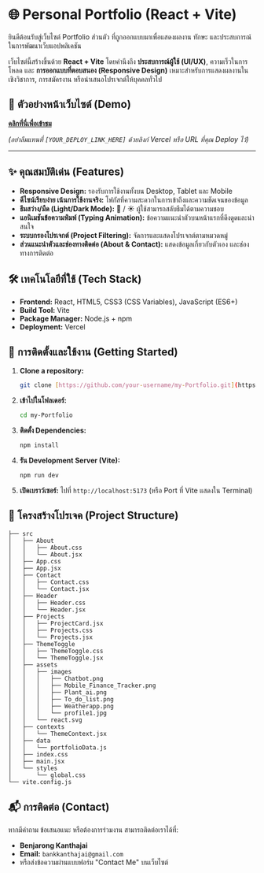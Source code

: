 # 🌐 Personal Portfolio (React + Vite)

ยินดีต้อนรับสู่เว็บไซต์ Portfolio ส่วนตัว ที่ถูกออกแบบมาเพื่อแสดงผลงาน ทักษะ และประสบการณ์ในการพัฒนาเว็บแอปพลิเคชัน

เว็บไซต์นี้สร้างขึ้นด้วย **React + Vite** โดยคำนึงถึง **ประสบการณ์ผู้ใช้ (UI/UX)**, ความเร็วในการโหลด และ **การออกแบบที่ตอบสนอง (Responsive Design)** เหมาะสำหรับการแสดงผลงานในเชิงวิชาการ, การสมัครงาน หรือนำเสนอโปรเจกต์ให้บุคคลทั่วไป

## 🚀 ตัวอย่างหน้าเว็บไซต์ (Demo)

**[คลิกที่นี่เพื่อเข้าชม](https://[YOUR_DEPLOY_LINK_HERE])**

*(อย่าลืมแทนที่ `[YOUR_DEPLOY_LINK_HERE]` ด้วยลิงก์ Vercel หรือ URL ที่คุณ Deploy ไว้)*

---

## ✨ คุณสมบัติเด่น (Features)

* **Responsive Design:** รองรับการใช้งานทั้งบน Desktop, Tablet และ Mobile
* **ดีไซน์เรียบง่าย เน้นการใช้งานจริง:** โฟกัสที่ความสะดวกในการเข้าถึงและความชัดเจนของข้อมูล
* **ธีมสว่าง/มืด (Light/Dark Mode):** 🌙 / ☀️ ผู้ใช้สามารถสลับธีมได้ตามความชอบ
* **แอนิเมชันข้อความพิมพ์ (Typing Animation):** ข้อความแนะนำตัวบนหน้าแรกที่ดึงดูดและน่าสนใจ
* **ระบบกรองโปรเจกต์ (Project Filtering):** จัดการและแสดงโปรเจกต์ตามหมวดหมู่
* **ส่วนแนะนำตัวและช่องทางติดต่อ (About & Contact):** แสดงข้อมูลเกี่ยวกับตัวเอง และช่องทางการติดต่อ

## 🛠️ เทคโนโลยีที่ใช้ (Tech Stack)

* **Frontend:** React, HTML5, CSS3 (CSS Variables), JavaScript (ES6+)
* **Build Tool:** Vite
* **Package Manager:** Node.js + npm
* **Deployment:** Vercel

## 🚀 การติดตั้งและใช้งาน (Getting Started)

1.  **Clone a repository:**
    ```bash
    git clone [https://github.com/your-username/my-Portfolio.git](https://github.com/your-username/my-Portfolio.git)
    ```

2.  **เข้าไปในโฟลเดอร์:**
    ```bash
    cd my-Portfolio
    ```

3.  **ติดตั้ง Dependencies:**
    ```bash
    npm install
    ```

4.  **รัน Development Server (Vite):**
    ```bash
    npm run dev
    ```

5.  **เปิดเบราว์เซอร์:**
    ไปที่ `http://localhost:5173` (หรือ Port ที่ Vite แสดงใน Terminal)

## 📂 โครงสร้างโปรเจค (Project Structure)
```text
├── src
│   ├── About
│   │   ├── About.css
│   │   └── About.jsx
│   ├── App.css
│   ├── App.jsx
│   ├── Contact
│   │   ├── Contact.css
│   │   └── Contact.jsx
│   ├── Header
│   │   ├── Header.css
│   │   └── Header.jsx
│   ├── Projects
│   │   ├── ProjectCard.jsx
│   │   ├── Projects.css
│   │   └── Projects.jsx
│   ├── ThemeToggle
│   │   ├── ThemeToggle.css
│   │   └── ThemeToggle.jsx
│   ├── assets
│   │   ├── images
│   │   │   ├── Chatbot.png
│   │   │   ├── Mobile_Finance_Tracker.png
│   │   │   ├── Plant_ai.png
│   │   │   ├── To_do_list.png
│   │   │   ├── Weatherapp.png
│   │   │   └── profile1.jpg
│   │   └── react.svg
│   ├── contexts
│   │   └── ThemeContext.jsx
│   ├── data
│   │   └── portfolioData.js
│   ├── index.css
│   ├── main.jsx
│   └── styles
│       └── global.css
└── vite.config.js
```

## 📬 การติดต่อ (Contact)

หากมีคำถาม ข้อเสนอแนะ หรือต้องการร่วมงาน สามารถติดต่อเราได้ที่:

* **Benjarong Kanthajai**
* **Email:** `bankkanthajai@gmail.com`
* หรือส่งข้อความผ่านแบบฟอร์ม "Contact Me" บนเว็บไซต์

